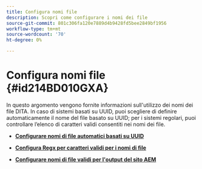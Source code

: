 ```yaml
---
title: Configura nomi file
description: Scopri come configurare i nomi dei file
source-git-commit: 801c306fa120e7889d4b9428fd5bee2849bf1956
workflow-type: tm+mt
source-wordcount: '70'
ht-degree: 0%

---
```



# Configura nomi file {#id214BD010GXA}

In questo argomento vengono fornite informazioni sull&#39;utilizzo dei nomi dei file DITA. In caso di sistemi basati su UUID, puoi scegliere di definire automaticamente il nome del file basato su UUID; per i sistemi regolari, puoi controllare l’elenco di caratteri validi consentiti nei nomi dei file.

- **[Configurare nomi di file automatici basati su UUID](conf-auto-uuid-filenames.md)**

- **[Configura Regx per caratteri validi per i nomi di file](conf-file-names-valid-regx.md)**

- **[Configurare nomi di file validi per l&#39;output del sito AEM](conf-file-names-valid-regx-aem-site-output.md)**


